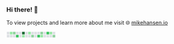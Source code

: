 ### Hi there! 👋

To view projects and learn more about me visit 🌐 [mikehansen.io](https://mikehansen.io)

![alt text](https://github.com/han-sen/han-sen/blob/main/github.gif?raw=true)
